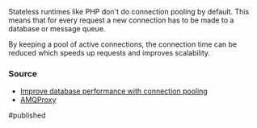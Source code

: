 Stateless runtimes like PHP don't do connection pooling by default. This means that for every request a new connection has to be made to a database or message queue.

By keeping a pool of active connections, the connection time can be reduced which speeds up requests and improves scalability.

### Source
- [Improve database performance with connection pooling](https://stackoverflow.blog/2020/10/14/improve-database-performance-with-connection-pooling/)
- [AMQProxy](https://github.com/cloudamqp/amqproxy)

#published 

